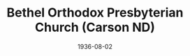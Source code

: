 ---
date: &id001 1936-08-02
end_date: null
location:
  address: 601 Grant Street
  city: Carson
  state: ND
minister:
- end: 1940-01-01
  name: Samuel Allen
  start: 1936-08-02
  type: Pastor
- end: 1944-01-01
  name: John Gray
  start: 1940-01-01
  type: Pastor
- end: 1952-01-01
  name: Walter Magee
  start: 1945-01-01
  type: Pastor
- end: 1957-01-01
  name: Henry Tavares
  start: 1952-01-01
  type: Pastor
- end: 1964-01-01
  name: V. Robert Nilson
  start: 1957-01-01
  type: Pastor
- end: 1979-01-01
  name: Jack Peterson
  start: 1967-01-01
  type: Pastor
- end: 1983-01-01
  name: David Kiester
  start: 1980-01-01
  type: Pastor
- end: 1992-01-01
  name: G. I. Williamson
  start: 1983-01-01
  type: Pastor
- end: 1995-01-01
  name: Sam Allison
  start: 1991-01-01
  type: Pastor
- end: 1996-01-01
  name: Paul Ferrie
  start: 1995-01-01
  type: Pastor
- end: 2011-01-01
  name: W. Vernon Picknally Jr
  start: 2000-01-01
  type: Pastor
- end: null
  name: Bruce L. Prentice
  start: 2013-01-01
  type: Pastor
ministers:
- Samuel Allen
- John Gray
- Walter Magee
- Henry Tavares
- V. Robert Nilson
- Jack Peterson
- David Kiester
- G. I. Williamson
- Sam Allison
- Paul Ferrie
- W. Vernon Picknally Jr
- Bruce L. Prentice
name: Bethel Orthodox Presbyterian Church
names:
- end: null
  name: Bethel Orthodox Presbyterian Church
  start: 1936-08-02
origination_date: *id001
raw_data: 'ND Carson


  Bethel Orthodox Presbyterian Church (August 2, 1936- )

  601 Grant Street

  Pastors: Samuel Allen, 1936-40

  John Gray, 1940-44

  Walter Magee, 1945-52

  Henry Tavares, 1952-57

  V . Robert Nilson, 1957-64

  Jack Peterson, 1967-79

  David Kiester, 1980-83

  G. I. Williamson, 1983-92

  Sam Allison, 1991-95

  Paul Ferrie, 1995-96

  W. Vernon Picknally Jr, 2000-2011

  Bruce L. Prentice, 2013

  '
received_from: null
states:
- ND
status:
  active: true
  end_date: null
  reason: null
  received_from: null
  withdrawal_to: null
title: Bethel Orthodox Presbyterian Church (Carson ND)
year_established:
- 1936

---